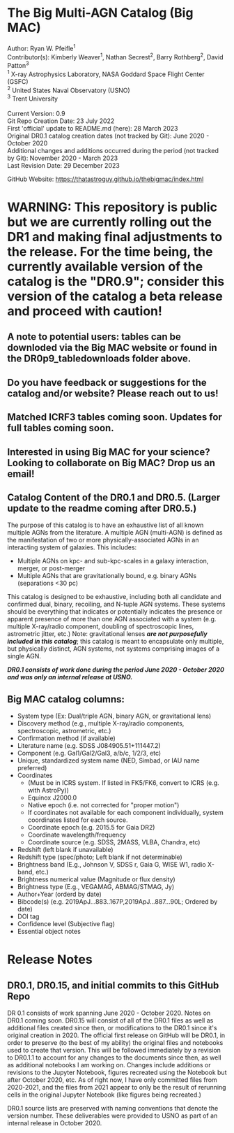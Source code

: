 # The Big Multi-AGN Catalog (Big MAC)

Author: Ryan W. Pfeifle<sup>1</sup> <br />
Contributor(s): Kimberly Weaver<sup>1</sup>, Nathan Secrest<sup>2</sup>, Barry Rothberg<sup>2</sup>, David Patton<sup>3</sup>
<br />
<sup>1</sup> X-ray Astrophysics Laboratory, NASA Goddard Space Flight Center (GSFC)<br />
<sup>2</sup> United States Naval Observatory (USNO)<br />
<sup>3</sup> Trent University<br />
<br />
Current Version: 0.9 <br />
Git Repo Creation Date: 23 July 2022 <br />
First 'official' update to README.md (here): 28 March 2023 <br />
Original DR0.1 catalog creation dates (not tracked by Git): June 2020 - October 2020 <br />
Additional changes and additions occurred during the period (not tracked by Git): November 2020 - March 2023 <br />
Last Revision Date: 29 December 2023

GitHub Website: https://thatastroguy.github.io/thebigmac/index.html

# WARNING: This repository is public but we are currently rolling out the DR1 and making final adjustments to the release. For the time being, the currently available version of the catalog is the "DR0.9"; consider this version of the catalog a beta release and proceed with caution!

## A note to potential users: tables can be downloded via the Big MAC website or found in the DR0p9_tabledownloads folder above. 

## Do you have feedback or suggestions for the catalog and/or website? Please reach out to us!

## Matched ICRF3 tables coming soon. Updates for full tables coming soon.

## Interested in using Big MAC for your science? Looking to collaborate on Big MAC? Drop us an email!

## Catalog Content of the DR0.1 and DR0.5. (Larger update to the readme coming after DR0.5.)
The purpose of this catalog is to have an exhaustive list of all known multiple AGNs from the literature. A multiple AGN (multi-AGN) is defined as the manifestation of two or more physically-associated AGNs in an interacting system of galaxies. This includes: <br />
- Multiple AGNs on kpc- and sub-kpc-scales in a galaxy interaction, merger, or post-merger <br />
- Multiple AGNs that are gravitationally bound, e.g. binary AGNs (separations <30 pc) <br />

This catalog is designed to be exhaustive, including both all candidate and confirmed dual, binary, recoiling, and N-tuple AGN systems. These systems should be everything that indicates or potentially indicates the presence or apparent presence of more than one AGN associated with a system (e.g. multiple X-ray/radio component, doubling of spectroscopic lines, astrometric jitter, etc.) Note: gravitational lenses **_are not purposefully included in this catalog_**; this catalog is meant to encapsulate only multiple, but physically distinct, AGN systems, not systems comprising images of a single AGN.

**_DR0.1 consists of work done during the period June 2020 - October 2020 and was only an internal release at USNO._**

## Big MAC catalog columns: <br />
- System type (Ex: Dual/triple AGN, binary AGN, or gravitational lens)
- Discovery method (e.g., multiple X-ray/radio components, spectroscopic, astrometric, etc.)
- Confirmation method (if available)
- Literature name (e.g. SDSS J084905.51+111447.2)
- Component (e.g. Gal1/Gal2/Gal3, a/b/c, 1/2/3, etc)
- Unique, standardized system name (NED, Simbad, or IAU name preferred)
- Coordinates 
    - (Must be in ICRS system. If listed in FK5/FK6, convert to ICRS (e.g. with AstroPy))
    - Equinox J2000.0
    - Native epoch (i.e. not corrected for "proper motion")
    - If coordinates not available for each component individually,  system coordinates listed for each source.
    - Coordinate epoch (e.g. 2015.5 for Gaia DR2)
    - Coordinate wavelength/frequency
    - Coordinate source (e.g. SDSS, 2MASS, VLBA, Chandra, etc)
- Redshift (left blank if unavailable)
- Redshift type (spec/photo; Left blank if not determinable)
- Brightness band (E.g., Johnson V, SDSS r, Gaia G, WISE W1, radio X-band, etc.)
- Brightness numerical value (Magnitude or flux density)
- Brightness type (E.g., VEGAMAG, ABMAG/STMAG, Jy)
- Author+Year (orderd by date)
- Bibcode(s) (e.g. 2019ApJ...883..167P,2019ApJ...887...90L; Ordered by date)
- DOI tag
- Confidence level (Subjective flag)
- Essential object notes



# Release Notes


## DR0.1, DR0.15, and initial commits to this GitHub Repo
DR 0.1 consists of work spanning June 2020 - October 2020. Notes on DR0.1 coming soon. 
DR0.15 will consist of all of the DR0.1 files as well as additional files created since then, or modifications to the DR0.1 since it's original creation in 2020. The official first release on GitHub will be DR0.1, in  order to preserve (to the best of my ability) the original files and notebooks used to create that version. This will be followed immediately by a revision to DR0.1.1 to account for any changes to the documents since then, as well as additional notebooks I am working on. Changes include additions or revisions to the Jupyter Notebook, figures recreated using the Notebook but after October 2020, etc. As of right now, I have only committed files from 2020-2021, and the files from 2021 appear to only be the result of rerunning cells in the original Jupyter Notebook (like figures being recreated.)

DR0.1 source lists are preserved with naming conventions that denote the version number. These deliverables were provided to USNO as part of an internal release in October 2020.